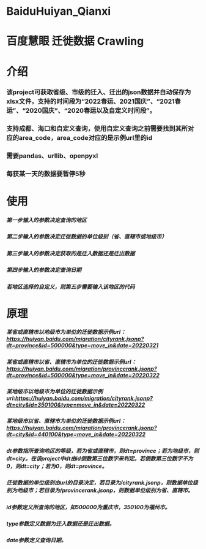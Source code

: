 # BaiduHuiyan_Qianxi
# 百度慧眼 迁徙数据 Crawling

# 介绍
### 该project可获取省级、市级的迁入、迁出的json数据并自动保存为xlsx文件，支持的时间段为“2022春运、2021国庆”、“2021春运”、“2020国庆”、“2020春运以及自定义时间段”。

### 支持成都、海口和自定义查询，使用自定义查询之前需要找到其所对应的area_code，area_code对应的是示例url里的id

### 需要pandas、urllib、openpyxl

### 每获某一天的数据要暂停5秒

# 使用
##### 第一步输入的参数决定查询的地区
##### 第二步输入的参数决定迁徙数据的单位级别（省、直辖市或地级市）
##### 第三步输入的参数决定获取的是迁入数据还是迁出数据
##### 第四步输入的参数决定查询日期
##### 若地区选择的自定义，则第五步需要输入该地区的代码

# 原理
##### 某省或直辖市以地级市为单位的迁徙数据示例url：https://huiyan.baidu.com/migration/cityrank.jsonp?dt=province&id=500000&type=move_in&date=20220321
##### 某省或直辖市以省、直辖市为单位的迁徙数据示例url：https://huiyan.baidu.com/migration/provincerank.jsonp?dt=province&id=500000&type=move_in&date=20220322
##### 某地级市以地级市为单位的迁徙数据示例url:https://huiyan.baidu.com/migration/cityrank.jsonp?dt=city&id=350100&type=move_in&date=20220322
##### 某地级市以省、直辖市为单位的迁徙数据示例url：https://huiyan.baidu.com/migration/provincerank.jsonp?dt=city&id=440100&type=move_in&date=20220322
##### dt参数指所查询地区的等级，若为省或直辖市，则dt=province；若为地级市，则dt=city。在该project中dt由id倒数第三位数字来判定。若倒数第三位数字不为0，则dt=city；若为0，则dt=province。
##### 迁徙数据的单位级别由url的目录决定，若目录为/cityrank.jsonp，则数据单位级别为地级市；若目录为/provincerank.jsonp，则数据单位级别为省、直辖市。
##### id参数定义所查询的地区，如500000为重庆市，350100为福州市。
##### type参数定义数据为迁入数据还是迁出数据。
##### date参数定义查询日期。
